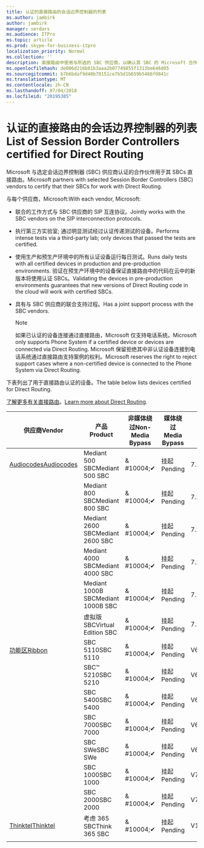 ```yaml
---
title: 认证的直接路由的会话边界控制器的列表
ms.author: jambirk
author: jambirk
manager: serdars
ms.audience: ITPro
ms.topic: article
ms.prod: skype-for-business-itpro
localization_priority: Normal
ms.collection: ''
description: 直接路由中使用与所选的 SBC 供应商，以确认其 SBC 的 Microsoft 合作伙伴。
ms.openlocfilehash: de006d216b81b3aaa2b07749855f1313be646d05
ms.sourcegitcommit: b7b6bdaf9d40b70151ce7b5d1b659b5466f0841c
ms.translationtype: MT
ms.contentlocale: zh-CN
ms.lasthandoff: 07/04/2018
ms.locfileid: "20195385"
---
```

# <a name="list-of-session-border-controllers-certified-for-direct-routing"></a><span data-ttu-id="9a421-103">认证的直接路由的会话边界控制器的列表</span><span class="sxs-lookup"><span data-stu-id="9a421-103">List of Session Border Controllers certified for Direct Routing</span></span>

<span data-ttu-id="9a421-104">Microsoft 与选定会话边界控制器 (SBC) 供应商认证的合作伙伴用于其 SBCs 直接路由。</span><span class="sxs-lookup"><span data-stu-id="9a421-104">Microsoft partners with selected Session Border Controllers (SBC) vendors to certify that their SBCs for work with Direct Routing.</span></span> 

<span data-ttu-id="9a421-105">与每个供应商，Microsoft:</span><span class="sxs-lookup"><span data-stu-id="9a421-105">With each vendor, Microsoft:</span></span> 

- <span data-ttu-id="9a421-106">联合的工作方式与 SBC 供应商的 SIP 互连协议。</span><span class="sxs-lookup"><span data-stu-id="9a421-106">Jointly works with the SBC vendors on the SIP interconnection protocols.</span></span>
- <span data-ttu-id="9a421-107">执行第三方实验室; 通过明显测试经过认证传递测试的设备。</span><span class="sxs-lookup"><span data-stu-id="9a421-107">Performs intense tests via a third-party lab; only devices that passed the tests are certified.</span></span> 
- <span data-ttu-id="9a421-108">使用生产和预生产环境中的所有认证设备运行每日测试。</span><span class="sxs-lookup"><span data-stu-id="9a421-108">Runs daily tests with all certified devices in production and pre-production environments.</span></span> <span data-ttu-id="9a421-109">验证在预生产环境中的设备保证直接路由中的代码在云中的新版本将使用认证 SBCs。</span><span class="sxs-lookup"><span data-stu-id="9a421-109">Validating the devices in pre-production environments guarantees that new versions of Direct Routing code in the cloud will work with certified SBCs.</span></span> 
- <span data-ttu-id="9a421-110">具有与 SBC 供应商的联合支持过程。</span><span class="sxs-lookup"><span data-stu-id="9a421-110">Has a joint support process with the SBC vendors.</span></span>
 

  > [!NOTE]
  > <span data-ttu-id="9a421-111">如果已认证的设备连接通过直接路由，Microsoft 仅支持电话系统。</span><span class="sxs-lookup"><span data-stu-id="9a421-111">Microsoft only supports Phone System if a certified device or devices are connected via Direct Routing.</span></span> <span data-ttu-id="9a421-112">Microsoft 保留拒绝其中非认证设备连接到电话系统通过直接路由支持案例的权利。</span><span class="sxs-lookup"><span data-stu-id="9a421-112">Microsoft reserves the right to reject support cases where a non-certified device is connected to the Phone System via Direct Routing.</span></span> 

<span data-ttu-id="9a421-113">下表列出了用于直接路由认证的设备。</span><span class="sxs-lookup"><span data-stu-id="9a421-113">The table below lists devices certified for Direct Routing.</span></span> 

<span data-ttu-id="9a421-114">[了解更多有关直接路由](https://aka.ms/dr)。</span><span class="sxs-lookup"><span data-stu-id="9a421-114">[Learn more about Direct Routing](https://aka.ms/dr).</span></span> 


|<span data-ttu-id="9a421-115">供应商</span><span class="sxs-lookup"><span data-stu-id="9a421-115">Vendor</span></span>  |<span data-ttu-id="9a421-116">产品</span><span class="sxs-lookup"><span data-stu-id="9a421-116">Product</span></span>  |<span data-ttu-id="9a421-117">非媒体绕过</span><span class="sxs-lookup"><span data-stu-id="9a421-117">Non-Media Bypass</span></span>  |<span data-ttu-id="9a421-118">媒体绕过</span><span class="sxs-lookup"><span data-stu-id="9a421-118">Media Bypass</span></span>  |<span data-ttu-id="9a421-119">软件版本</span><span class="sxs-lookup"><span data-stu-id="9a421-119">Software Version</span></span>|
|---------|---------|---------|---------|---------|
|[<span data-ttu-id="9a421-120">Audiocodes</span><span class="sxs-lookup"><span data-stu-id="9a421-120">Audiocodes</span></span>](https://www.audiocodes.com/solutions-products/products/products-for-microsoft-365/sbcs-media-gateways)    |   <span data-ttu-id="9a421-121">Mediant 500 SBC</span><span class="sxs-lookup"><span data-stu-id="9a421-121">Mediant 500 SBC</span></span>       |    <span data-ttu-id="9a421-122">& #10004;</span><span class="sxs-lookup"><span data-stu-id="9a421-122">&#10004;</span></span>     |    <span data-ttu-id="9a421-123">挂起</span><span class="sxs-lookup"><span data-stu-id="9a421-123">Pending</span></span>      |     <span data-ttu-id="9a421-124">7.20A.200.055</span><span class="sxs-lookup"><span data-stu-id="9a421-124">7.20A.200.055</span></span>     |
|  |   <span data-ttu-id="9a421-125">Mediant 800 SBC</span><span class="sxs-lookup"><span data-stu-id="9a421-125">Mediant 800 SBC</span></span>       |    <span data-ttu-id="9a421-126">& #10004;</span><span class="sxs-lookup"><span data-stu-id="9a421-126">&#10004;</span></span>      |     <span data-ttu-id="9a421-127">挂起</span><span class="sxs-lookup"><span data-stu-id="9a421-127">Pending</span></span>    |      <span data-ttu-id="9a421-128">7.20A.200.055</span><span class="sxs-lookup"><span data-stu-id="9a421-128">7.20A.200.055</span></span>    |
|     |      <span data-ttu-id="9a421-129">Mediant 2600 SBC</span><span class="sxs-lookup"><span data-stu-id="9a421-129">Mediant 2600 SBC</span></span>    |     <span data-ttu-id="9a421-130">& #10004;</span><span class="sxs-lookup"><span data-stu-id="9a421-130">&#10004;</span></span>     |    <span data-ttu-id="9a421-131">挂起</span><span class="sxs-lookup"><span data-stu-id="9a421-131">Pending</span></span>     |    <span data-ttu-id="9a421-132">7.20A.200.055</span><span class="sxs-lookup"><span data-stu-id="9a421-132">7.20A.200.055</span></span>      |
|     |   <span data-ttu-id="9a421-133">Mediant 4000 SBC</span><span class="sxs-lookup"><span data-stu-id="9a421-133">Mediant 4000 SBC</span></span>       |     <span data-ttu-id="9a421-134">& #10004;</span><span class="sxs-lookup"><span data-stu-id="9a421-134">&#10004;</span></span>     |    <span data-ttu-id="9a421-135">挂起</span><span class="sxs-lookup"><span data-stu-id="9a421-135">Pending</span></span>     |    <span data-ttu-id="9a421-136">7.20A.200.055</span><span class="sxs-lookup"><span data-stu-id="9a421-136">7.20A.200.055</span></span>      |
|     |    <span data-ttu-id="9a421-137">Mediant 1000B SBC</span><span class="sxs-lookup"><span data-stu-id="9a421-137">Mediant 1000B  SBC</span></span>   |    <span data-ttu-id="9a421-138">& #10004;</span><span class="sxs-lookup"><span data-stu-id="9a421-138">&#10004;</span></span>      |  <span data-ttu-id="9a421-139">挂起</span><span class="sxs-lookup"><span data-stu-id="9a421-139">Pending</span></span>       |    <span data-ttu-id="9a421-140">7.20A.200.055</span><span class="sxs-lookup"><span data-stu-id="9a421-140">7.20A.200.055</span></span>   |
|     |   <span data-ttu-id="9a421-141">虚拟版 SBC</span><span class="sxs-lookup"><span data-stu-id="9a421-141">Virtual Edition SBC</span></span>    |   <span data-ttu-id="9a421-142">& #10004;</span><span class="sxs-lookup"><span data-stu-id="9a421-142">&#10004;</span></span>   |<span data-ttu-id="9a421-143">挂起</span><span class="sxs-lookup"><span data-stu-id="9a421-143">Pending</span></span>         |     <span data-ttu-id="9a421-144">7.20A.200.055</span><span class="sxs-lookup"><span data-stu-id="9a421-144">7.20A.200.055</span></span>     |
|[<span data-ttu-id="9a421-145">功能区</span><span class="sxs-lookup"><span data-stu-id="9a421-145">Ribbon</span></span>](https://ribboncommunications.com/solutions/enterprise-solutions/microsoft-skype-business)     | <span data-ttu-id="9a421-146">SBC 5110</span><span class="sxs-lookup"><span data-stu-id="9a421-146">SBC 5110</span></span>    |    <span data-ttu-id="9a421-147">& #10004;</span><span class="sxs-lookup"><span data-stu-id="9a421-147">&#10004;</span></span>      |   <span data-ttu-id="9a421-148">挂起</span><span class="sxs-lookup"><span data-stu-id="9a421-148">Pending</span></span>      |     <span data-ttu-id="9a421-149">V6.2</span><span class="sxs-lookup"><span data-stu-id="9a421-149">V6.2</span></span>     |
|     |<span data-ttu-id="9a421-150">SBC™ 5210</span><span class="sxs-lookup"><span data-stu-id="9a421-150">SBC 5210</span></span>     |     <span data-ttu-id="9a421-151">& #10004;</span><span class="sxs-lookup"><span data-stu-id="9a421-151">&#10004;</span></span>     |    <span data-ttu-id="9a421-152">挂起</span><span class="sxs-lookup"><span data-stu-id="9a421-152">Pending</span></span>     |    <span data-ttu-id="9a421-153">V6.2</span><span class="sxs-lookup"><span data-stu-id="9a421-153">V6.2</span></span>      |
|     | <span data-ttu-id="9a421-154">SBC 5400</span><span class="sxs-lookup"><span data-stu-id="9a421-154">SBC 5400</span></span>     |    <span data-ttu-id="9a421-155">& #10004;</span><span class="sxs-lookup"><span data-stu-id="9a421-155">&#10004;</span></span>  |    <span data-ttu-id="9a421-156">挂起</span><span class="sxs-lookup"><span data-stu-id="9a421-156">Pending</span></span>     |   <span data-ttu-id="9a421-157">V6.2</span><span class="sxs-lookup"><span data-stu-id="9a421-157">V6.2</span></span>    |
|     |<span data-ttu-id="9a421-158">SBC 7000</span><span class="sxs-lookup"><span data-stu-id="9a421-158">SBC 7000</span></span>     |     <span data-ttu-id="9a421-159">& #10004;</span><span class="sxs-lookup"><span data-stu-id="9a421-159">&#10004;</span></span>  |    <span data-ttu-id="9a421-160">挂起</span><span class="sxs-lookup"><span data-stu-id="9a421-160">Pending</span></span>     |    <span data-ttu-id="9a421-161">V6.2</span><span class="sxs-lookup"><span data-stu-id="9a421-161">V6.2</span></span>      |
|     | <span data-ttu-id="9a421-162">SBC SWe</span><span class="sxs-lookup"><span data-stu-id="9a421-162">SBC SWe</span></span>  |   <span data-ttu-id="9a421-163">& #10004;</span><span class="sxs-lookup"><span data-stu-id="9a421-163">&#10004;</span></span>    |    <span data-ttu-id="9a421-164">挂起</span><span class="sxs-lookup"><span data-stu-id="9a421-164">Pending</span></span>     |    <span data-ttu-id="9a421-165">V6.2</span><span class="sxs-lookup"><span data-stu-id="9a421-165">V6.2</span></span>      |
|     |<span data-ttu-id="9a421-166">SBC 1000</span><span class="sxs-lookup"><span data-stu-id="9a421-166">SBC 1000</span></span>   |     <span data-ttu-id="9a421-167">& #10004;</span><span class="sxs-lookup"><span data-stu-id="9a421-167">&#10004;</span></span>   |     <span data-ttu-id="9a421-168">挂起</span><span class="sxs-lookup"><span data-stu-id="9a421-168">Pending</span></span>    |    <span data-ttu-id="9a421-169">V7.0.2</span><span class="sxs-lookup"><span data-stu-id="9a421-169">V7.0.2</span></span>   |<span data-ttu-id="9a421-170">& #10004;</span><span class="sxs-lookup"><span data-stu-id="9a421-170">&#10004;</span></span> 
|     | <span data-ttu-id="9a421-171">SBC 2000</span><span class="sxs-lookup"><span data-stu-id="9a421-171">SBC 2000</span></span>    |     <span data-ttu-id="9a421-172">& #10004;</span><span class="sxs-lookup"><span data-stu-id="9a421-172">&#10004;</span></span>   |    <span data-ttu-id="9a421-173">挂起</span><span class="sxs-lookup"><span data-stu-id="9a421-173">Pending</span></span>     |    <span data-ttu-id="9a421-174">V7.0.2</span><span class="sxs-lookup"><span data-stu-id="9a421-174">V7.0.2</span></span>      |
|[<span data-ttu-id="9a421-175">Thinktel</span><span class="sxs-lookup"><span data-stu-id="9a421-175">Thinktel</span></span>](http://www.thinktel.ca/services/think-365/think-365-overview/)     |    <span data-ttu-id="9a421-176">考虑 365 SBC</span><span class="sxs-lookup"><span data-stu-id="9a421-176">Think 365 SBC</span></span>      |  <span data-ttu-id="9a421-177">& #10004;</span><span class="sxs-lookup"><span data-stu-id="9a421-177">&#10004;</span></span>       |    <span data-ttu-id="9a421-178">挂起</span><span class="sxs-lookup"><span data-stu-id="9a421-178">Pending</span></span>     |   <span data-ttu-id="9a421-179">V1.4</span><span class="sxs-lookup"><span data-stu-id="9a421-179">V1.4</span></span>       |
|     |         |         |         |         |
